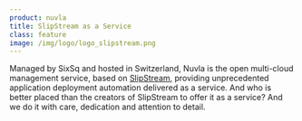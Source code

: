 ```yaml
---
product: nuvla
title: SlipStream as a Service
class: feature
image: /img/logo/logo_slipstream.png
---
```


Managed by SixSq and hosted in Switzerland, Nuvla is the open multi-cloud management service, based on [SlipStream](/products-and-services/slipstream/overview), providing unprecedented application deployment automation delivered as a service. And who is better placed than the creators of SlipStream to offer it as a service? And we do it with care, dedication and attention to detail.
